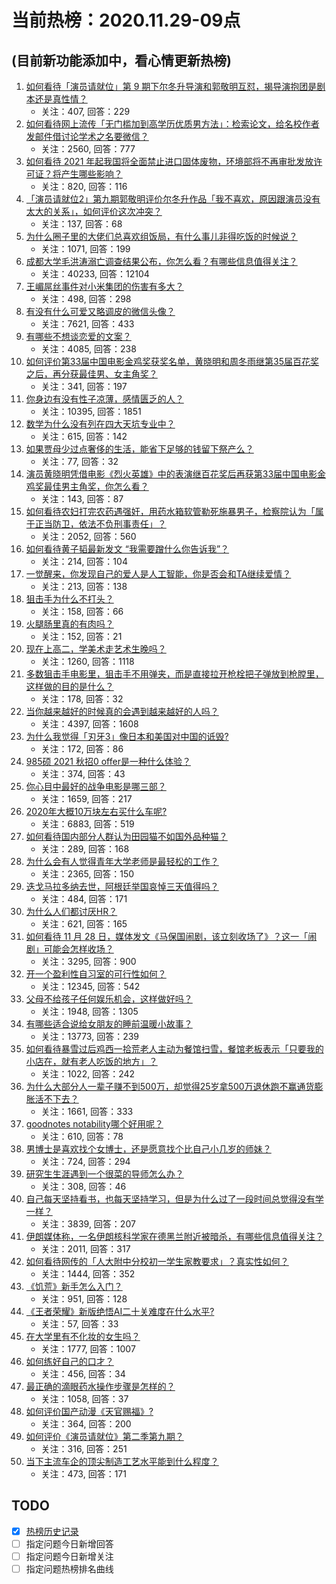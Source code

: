 # 当前热榜：2020.11.29-09点
## (目前新功能添加中，看心情更新热榜)
1. [如何看待「演员请就位」第 9 期下尔冬升导演和郭敬明互怼，揭导演抱团是剧本还是真性情？](https://www.zhihu.com/question/432433909)
    * 关注：407, 回答：229
2. [如何看待网上流传「无门槛加到高学历优质男方法」：检索论文，给名校作者发邮件借讨论学术之名要微信？](https://www.zhihu.com/question/432373156)
    * 关注：2560, 回答：777
3. [如何看待 2021 年起我国将全面禁止进口固体废物，环境部将不再审批发放许可证？将产生哪些影响？](https://www.zhihu.com/question/432230746)
    * 关注：820, 回答：116
4. [「演员请就位2」第九期郭敬明评价尔冬升作品「我不喜欢，原因跟演员没有太大的关系」，如何评价这次冲突？](https://www.zhihu.com/question/432449623)
    * 关注：137, 回答：68
5. [为什么圈子里的大佬们总喜欢组饭局，有什么事儿非得吃饭的时候说？](https://www.zhihu.com/question/432305015)
    * 关注：1071, 回答：199
6. [成都大学毛洪涛溺亡调查结果公布，你怎么看？有哪些信息值得关注？](https://www.zhihu.com/question/432244987)
    * 关注：40233, 回答：12104
7. [王嵋屌丝事件对小米集团的伤害有多大？](https://www.zhihu.com/question/432056369)
    * 关注：498, 回答：298
8. [有没有什么可爱又略调皮的微信头像？](https://www.zhihu.com/question/312909236)
    * 关注：7621, 回答：433
9. [有哪些不想谈恋爱的文案？](https://www.zhihu.com/question/391790138)
    * 关注：4085, 回答：238
10. [如何评价第33届中国电影金鸡奖获奖名单，黄晓明和周冬雨继第35届百花奖之后，再分获最佳男、女主角奖？](https://www.zhihu.com/question/432446430)
    * 关注：341, 回答：197
11. [你身边有没有性子凉薄，感情匮乏的人？](https://www.zhihu.com/question/388065495)
    * 关注：10395, 回答：1851
12. [数学为什么没有列在四大天坑专业中？](https://www.zhihu.com/question/431174381)
    * 关注：615, 回答：142
13. [如果贾母少过点奢侈的生活，能省下足够的钱留下祭产么？](https://www.zhihu.com/question/432185646)
    * 关注：77, 回答：32
14. [演员黄晓明凭借电影《烈火英雄》中的表演继百花奖后再获第33届中国电影金鸡奖最佳男主角奖，你怎么看？](https://www.zhihu.com/question/432444133)
    * 关注：143, 回答：87
15. [如何看待农妇打完农药遇强奸，用药水箱软管勒死施暴男子，检察院认为「属于正当防卫，依法不负刑事责任」？](https://www.zhihu.com/question/432282922)
    * 关注：2052, 回答：560
16. [如何看待黄子韬最新发文 “我需要蹭什么你告诉我”？](https://www.zhihu.com/question/432395953)
    * 关注：214, 回答：104
17. [一觉醒来，你发现自己的爱人是人工智能，你是否会和TA继续爱情？](https://www.zhihu.com/question/432365547)
    * 关注：213, 回答：138
18. [狙击手为什么不打头？](https://www.zhihu.com/question/31899792)
    * 关注：158, 回答：66
19. [火腿肠里真的有肉吗？](https://www.zhihu.com/question/21171331)
    * 关注：152, 回答：21
20. [现在上高二，学美术走艺术生晚吗？](https://www.zhihu.com/question/426179618)
    * 关注：1260, 回答：1118
21. [多数狙击手电影里，狙击手不用弹夹，而是直接拉开枪栓把子弹放到枪膛里，这样做的目的是什么？](https://www.zhihu.com/question/431984892)
    * 关注：178, 回答：32
22. [当你越来越好的时候真的会遇到越来越好的人吗？](https://www.zhihu.com/question/426742349)
    * 关注：4397, 回答：1608
23. [为什么我觉得「刃牙3」像日本和美国对中国的诋毁?](https://www.zhihu.com/question/400727395)
    * 关注：172, 回答：86
24. [985硕 2021 秋招0 offer是一种什么体验？](https://www.zhihu.com/question/430732154)
    * 关注：374, 回答：43
25. [你心目中最好的战争电影是哪三部？](https://www.zhihu.com/question/40225004)
    * 关注：1659, 回答：217
26. [2020年大概10万块左右买什么车呢?](https://www.zhihu.com/question/358157833)
    * 关注：6883, 回答：519
27. [如何看待国内部分人群认为田园猫不如国外品种猫？](https://www.zhihu.com/question/430774441)
    * 关注：289, 回答：168
28. [为什么会有人觉得青年大学老师是最轻松的工作？](https://www.zhihu.com/question/298556504)
    * 关注：2365, 回答：150
29. [迭戈马拉多纳去世，阿根廷举国哀悼三天值得吗？](https://www.zhihu.com/question/432033390)
    * 关注：484, 回答：171
30. [为什么人们都讨厌HR？](https://www.zhihu.com/question/357655494)
    * 关注：621, 回答：165
31. [如何看待 11 月 28 日，媒体发文《马保国闹剧，该立刻收场了》？这一「闹剧」可能会怎样收场？](https://www.zhihu.com/question/432378297)
    * 关注：3295, 回答：900
32. [开一个盈利性自习室的可行性如何？](https://www.zhihu.com/question/36887220)
    * 关注：12345, 回答：542
33. [父母不给孩子任何娱乐机会，这样做好吗？](https://www.zhihu.com/question/419764452)
    * 关注：1948, 回答：1305
34. [有哪些适合说给女朋友的睡前温暖小故事？](https://www.zhihu.com/question/35048612)
    * 关注：13773, 回答：239
35. [如何看待暴雪过后鸡西一拾荒老人主动为餐馆扫雪，餐馆老板表示「只要我的小店在，就有老人吃饭的地方」？](https://www.zhihu.com/question/432291197)
    * 关注：1022, 回答：242
36. [为什么大部分人一辈子赚不到500万，却觉得25岁拿500万退休跑不赢通货膨胀活不下去？](https://www.zhihu.com/question/431742535)
    * 关注：1661, 回答：333
37. [goodnotes notability哪个好用呢？](https://www.zhihu.com/question/362005754)
    * 关注：610, 回答：78
38. [男博士是喜欢找个女博士，还是愿意找个比自己小几岁的师妹？](https://www.zhihu.com/question/302750196)
    * 关注：724, 回答：294
39. [研究生生涯遇到一个很菜的导师怎么办？](https://www.zhihu.com/question/431110371)
    * 关注：308, 回答：46
40. [自己每天坚持看书，也每天坚持学习，但是为什么过了一段时间总觉得没有学一样？](https://www.zhihu.com/question/61269583)
    * 关注：3839, 回答：207
41. [伊朗媒体称，一名伊朗核科学家在德黑兰附近被暗杀，有哪些信息值得关注？](https://www.zhihu.com/question/432314788)
    * 关注：2011, 回答：317
42. [如何看待网传的「人大附中分校初一学生家教要求」？真实性如何？](https://www.zhihu.com/question/432248148)
    * 关注：1444, 回答：352
43. [《饥荒》新手怎么入门？](https://www.zhihu.com/question/53324225)
    * 关注：951, 回答：128
44. [《王者荣耀》新版绝悟AI二十关难度在什么水平?](https://www.zhihu.com/question/431430873)
    * 关注：57, 回答：33
45. [在大学里有不化妆的女生吗？](https://www.zhihu.com/question/327628390)
    * 关注：1777, 回答：1007
46. [如何练好自己的口才？](https://www.zhihu.com/question/358700820)
    * 关注：456, 回答：34
47. [最正确的滴眼药水操作步骤是怎样的？](https://www.zhihu.com/question/37586826)
    * 关注：1058, 回答：37
48. [如何评价国产动漫《天官赐福》?](https://www.zhihu.com/question/392100278)
    * 关注：364, 回答：200
49. [如何评价《演员请就位》第二季第九期？](https://www.zhihu.com/question/431517021)
    * 关注：316, 回答：251
50. [当下主流车企的顶尖制造工艺水平能到什么程度？](https://www.zhihu.com/question/432112403)
    * 关注：473, 回答：171
## TODO
* [x] [热榜历史记录](hot_history/AllHot.md)
* [ ] 指定问题今日新增回答
* [ ] 指定问题今日新增关注
* [ ] 指定问题热榜排名曲线
